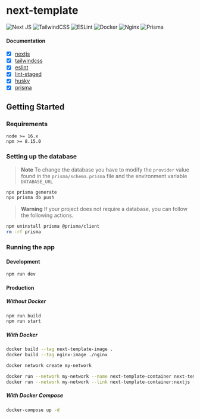 # next-template
![Next JS](https://img.shields.io/badge/Next-black?style=for-the-badge&logo=next.js&logoColor=white)
![TailwindCSS](https://img.shields.io/badge/tailwindcss-%2338B2AC.svg?style=for-the-badge&logo=tailwind-css&logoColor=white)
![ESLint](https://img.shields.io/badge/ESLint-4B3263?style=for-the-badge&logo=eslint&logoColor=white)
![Docker](https://img.shields.io/badge/docker-%230db7ed.svg?style=for-the-badge&logo=docker&logoColor=white)
![Nginx](https://img.shields.io/badge/nginx-%23009639.svg?style=for-the-badge&logo=nginx&logoColor=white)
![Prisma](https://img.shields.io/badge/Prisma-3982CE?style=for-the-badge&logo=Prisma&logoColor=white)

#### Documentation
- [x] [nextjs](https://nextjs.org/)
- [x] [tailwindcss](https://tailwindcss.com/)
- [x] [eslint](https://eslint.org/)
- [x] [lint-staged](https://github.com/okonet/lint-staged)
- [x] [husky](https://github.com/typicode/husky)
- [x] [prisma](https://www.prisma.io/nextjs)

## Getting Started

### Requirements

```
node >= 16.x  
npm >= 8.15.0
```

### Setting up the database

> **Note**
> To change the database you have to modify the `provider` value found in the `prisma/schema.prisma` file and the environment variable `DATABASE_URL`

``` bash
npx prisma generate
npx prisma db push
```

> **Warning**
> If your project does not require a database, you can follow the following actions.

``` bash
npm uninstall prisma @prisma/client
rm -rf prisma
```

### Running the app

#### Development

``` bash
npm run dev
```

#### Production

##### Without Docker

``` bash
npm run build
npm run start
```

##### With Docker 
```bash
docker build --tag next-template-image .
docker build --tag nginx-image ./nginx

docker network create my-network

docker run --network my-network --name next-template-container next-template-image
docker run --network my-network --link next-template-container:nextjs --publish 80:80 nginx-image
```

##### With Docker Compose

```bash
docker-compose up -d
```
